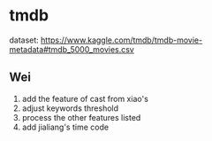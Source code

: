 # tmdb

dataset:
https://www.kaggle.com/tmdb/tmdb-movie-metadata#tmdb_5000_movies.csv

## Wei
1. add the feature of cast from xiao's
2. adjust keywords threshold
3. process the other features listed
4. add jialiang's time code
